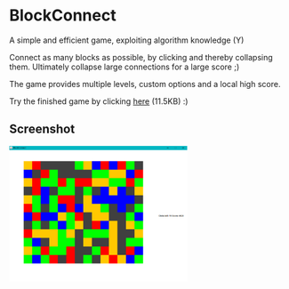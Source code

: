 # BlockConnect

A simple and efficient game, exploiting algorithm knowledge (Y)

Connect as many blocks as possible, by clicking and thereby collapsing them. 
Ultimately collapse large connections for a large score ;)  

The game provides multiple levels, custom options and a local high score.

Try the finished game by clicking [here](https://github.com/ChrIstoph3r/Blokonect/raw/master/blokonect.jar) (11.5KB) :)

## Screenshot
<img src="https://github.com/ChrIstoph3r/BlockConnect/blob/master/Screenshot.PNG" width="320">
 
